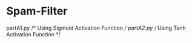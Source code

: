 # Spam-Filter
partA1.py     /* Using Sigmoid Activation Function */
partA2.py     /* Using Tanh Activation Function */
